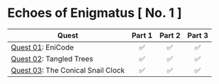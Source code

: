 # Echoes of Enigmatus [ No. 1 ]

| Quest  | Part 1 | Part 2 | Part 3  | 
| ------------- |:-------------:|:-------------:|:-------------:|
| [Quest 01](app/Quest01/Solve.hs): EniCode                    | 	&#x2705;  | 	&#x2705;  | 	&#x2705;  |
| [Quest 02](app/Quest02/Solve.hs): Tangled Trees              | 	&#x2705;  | 	&#x2705;  | 	&#x2705;  |
| [Quest 03](app/Quest03/Solve.hs): The Conical Snail Clock    | 	&#x2705;  | 	&#x2705;  | 	&#x2705;  |
